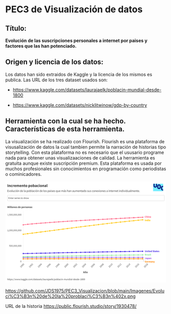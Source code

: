 # PEC3 de Visualización de datos
## Título: 

**Evolución de las suscripciones personales a internet por paises y factores que las han potenciado.**

## Origen y licencia de los datos:

Los datos han sido extraidos de Kaggle y la licencia de los mismos es publica. Las URL de los tres dataset usados son:

- https://www.kaggle.com/datasets/laurajaelk/poblacin-mundial-desde-1800

- https://www.kaggle.com/datasets/nicklitwinow/gdp-by-country

## Herramienta con la cual se ha hecho. Características de esta herramienta.

La visualización se ha realizado con Flourish. Flourish es una plataforma de visusalización de datos la cual tambien permite la narración de historias tipo storytelling.
Con esta plataforma no es necesario que el ususario programe nada para obtener unas visualizaaciones de calidad. La herramienta es gratuita aunque existe suscripción premium.
Esta plataforma es usada por muchos profesionales sin conocimientos en programación como periodistas o cominicadores.

![Texto alternativo](https://github.com/JDS1975/PEC3_Visualizacion/blob/main/Imagenes/Evoluci%C3%B3n%20de%20la%20problaci%C3%B3n%402x.png)


https://github.com/JDS1975/PEC3_Visualizacion/blob/main/Imagenes/Evoluci%C3%B3n%20de%20la%20problaci%C3%B3n%402x.png

URL de la historia
https://public.flourish.studio/story/1930478/
